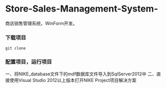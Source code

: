 # Store-Sales-Management-System-
商店销售管理系统，WinForm开发。



### 下载项目
```
git clone
```

### 配置项目，运行项目
一、将NIKE_database文件下的mdf数据库文件导入到SqlServer2012中
二、直接使用Visual Studio 2012以上版本打开NIKE Project项目解决方案
